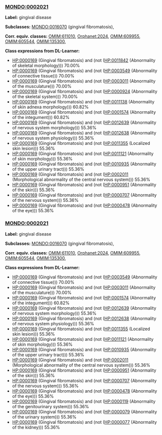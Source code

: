 
### [MONDO:0002021](http://purl.obolibrary.org/obo/MONDO_0002021)
**Label:** gingival disease

**Subclasses:** [MONDO:0016070](http://purl.obolibrary.org/obo/MONDO_0016070) (gingival fibromatosis), 

**Corr. equiv. classes:** [OMIM:611010](http://purl.obolibrary.org/obo/OMIM_611010), [Orphanet:2024](http://www.orpha.net/ORDO/Orphanet_2024), [OMIM:609955](http://purl.obolibrary.org/obo/OMIM_609955), [OMIM:605544](http://purl.obolibrary.org/obo/OMIM_605544), [OMIM:135300](http://purl.obolibrary.org/obo/OMIM_135300), 

**Class expressions from DL-Learner:**

- [HP:0000169](http://purl.obolibrary.org/obo/HP_0000169) (Gingival fibromatosis) and (not ([HP:0011842](http://purl.obolibrary.org/obo/HP_0011842) (Abnormality of skeletal morphology))) 70.00%
- [HP:0000169](http://purl.obolibrary.org/obo/HP_0000169) (Gingival fibromatosis) and (not ([HP:0003549](http://purl.obolibrary.org/obo/HP_0003549) (Abnormality of connective tissue))) 70.00%
- [HP:0000169](http://purl.obolibrary.org/obo/HP_0000169) (Gingival fibromatosis) and (not ([HP:0003011](http://purl.obolibrary.org/obo/HP_0003011) (Abnormality of the musculature))) 70.00%
- [HP:0000169](http://purl.obolibrary.org/obo/HP_0000169) (Gingival fibromatosis) and (not ([HP:0000924](http://purl.obolibrary.org/obo/HP_0000924) (Abnormality of the skeletal system))) 70.00%
- [HP:0000169](http://purl.obolibrary.org/obo/HP_0000169) (Gingival fibromatosis) and (not ([HP:0011138](http://purl.obolibrary.org/obo/HP_0011138) (Abnormality of skin adnexa morphology))) 60.82%
- [HP:0000169](http://purl.obolibrary.org/obo/HP_0000169) (Gingival fibromatosis) and (not ([HP:0001574](http://purl.obolibrary.org/obo/HP_0001574) (Abnormality of the integument))) 60.82%
- [HP:0000169](http://purl.obolibrary.org/obo/HP_0000169) (Gingival fibromatosis) and (not ([HP:0012639](http://purl.obolibrary.org/obo/HP_0012639) (Abnormality of nervous system morphology))) 55.36%
- [HP:0000169](http://purl.obolibrary.org/obo/HP_0000169) (Gingival fibromatosis) and (not ([HP:0012638](http://purl.obolibrary.org/obo/HP_0012638) (Abnormality of nervous system physiology))) 55.36%
- [HP:0000169](http://purl.obolibrary.org/obo/HP_0000169) (Gingival fibromatosis) and (not ([HP:0011355](http://purl.obolibrary.org/obo/HP_0011355) (Localized skin lesion))) 55.36%
- [HP:0000169](http://purl.obolibrary.org/obo/HP_0000169) (Gingival fibromatosis) and (not ([HP:0011121](http://purl.obolibrary.org/obo/HP_0011121) (Abnormality of skin morphology))) 55.36%
- [HP:0000169](http://purl.obolibrary.org/obo/HP_0000169) (Gingival fibromatosis) and (not ([HP:0010935](http://purl.obolibrary.org/obo/HP_0010935) (Abnormality of the upper urinary tract))) 55.36%
- [HP:0000169](http://purl.obolibrary.org/obo/HP_0000169) (Gingival fibromatosis) and (not ([HP:0002011](http://purl.obolibrary.org/obo/HP_0002011) (Morphological abnormality of the central nervous system))) 55.36%
- [HP:0000169](http://purl.obolibrary.org/obo/HP_0000169) (Gingival fibromatosis) and (not ([HP:0000951](http://purl.obolibrary.org/obo/HP_0000951) (Abnormality of the skin))) 55.36%
- [HP:0000169](http://purl.obolibrary.org/obo/HP_0000169) (Gingival fibromatosis) and (not ([HP:0000707](http://purl.obolibrary.org/obo/HP_0000707) (Abnormality of the nervous system))) 55.36%
- [HP:0000169](http://purl.obolibrary.org/obo/HP_0000169) (Gingival fibromatosis) and (not ([HP:0000478](http://purl.obolibrary.org/obo/HP_0000478) (Abnormality of the eye))) 55.36%



### [MONDO:0002021](http://purl.obolibrary.org/obo/MONDO_0002021)
**Label:** gingival disease

**Subclasses:** [MONDO:0016070](http://purl.obolibrary.org/obo/MONDO_0016070) (gingival fibromatosis), 

**Corr. equiv. classes:** [OMIM:611010](http://purl.obolibrary.org/obo/OMIM_611010), [Orphanet:2024](http://www.orpha.net/ORDO/Orphanet_2024), [OMIM:609955](http://purl.obolibrary.org/obo/OMIM_609955), [OMIM:605544](http://purl.obolibrary.org/obo/OMIM_605544), [OMIM:135300](http://purl.obolibrary.org/obo/OMIM_135300), 

**Class expressions from DL-Learner:**

- [HP:0000169](http://purl.obolibrary.org/obo/HP_0000169) (Gingival fibromatosis) and (not ([HP:0003549](http://purl.obolibrary.org/obo/HP_0003549) (Abnormality of connective tissue))) 70.00%
- [HP:0000169](http://purl.obolibrary.org/obo/HP_0000169) (Gingival fibromatosis) and (not ([HP:0003011](http://purl.obolibrary.org/obo/HP_0003011) (Abnormality of the musculature))) 70.00%
- [HP:0000169](http://purl.obolibrary.org/obo/HP_0000169) (Gingival fibromatosis) and (not ([HP:0001574](http://purl.obolibrary.org/obo/HP_0001574) (Abnormality of the integument))) 60.82%
- [HP:0000169](http://purl.obolibrary.org/obo/HP_0000169) (Gingival fibromatosis) and (not ([HP:0012639](http://purl.obolibrary.org/obo/HP_0012639) (Abnormality of nervous system morphology))) 55.36%
- [HP:0000169](http://purl.obolibrary.org/obo/HP_0000169) (Gingival fibromatosis) and (not ([HP:0012638](http://purl.obolibrary.org/obo/HP_0012638) (Abnormality of nervous system physiology))) 55.36%
- [HP:0000169](http://purl.obolibrary.org/obo/HP_0000169) (Gingival fibromatosis) and (not ([HP:0011355](http://purl.obolibrary.org/obo/HP_0011355) (Localized skin lesion))) 55.36%
- [HP:0000169](http://purl.obolibrary.org/obo/HP_0000169) (Gingival fibromatosis) and (not ([HP:0011121](http://purl.obolibrary.org/obo/HP_0011121) (Abnormality of skin morphology))) 55.36%
- [HP:0000169](http://purl.obolibrary.org/obo/HP_0000169) (Gingival fibromatosis) and (not ([HP:0010935](http://purl.obolibrary.org/obo/HP_0010935) (Abnormality of the upper urinary tract))) 55.36%
- [HP:0000169](http://purl.obolibrary.org/obo/HP_0000169) (Gingival fibromatosis) and (not ([HP:0002011](http://purl.obolibrary.org/obo/HP_0002011) (Morphological abnormality of the central nervous system))) 55.36%
- [HP:0000169](http://purl.obolibrary.org/obo/HP_0000169) (Gingival fibromatosis) and (not ([HP:0000951](http://purl.obolibrary.org/obo/HP_0000951) (Abnormality of the skin))) 55.36%
- [HP:0000169](http://purl.obolibrary.org/obo/HP_0000169) (Gingival fibromatosis) and (not ([HP:0000707](http://purl.obolibrary.org/obo/HP_0000707) (Abnormality of the nervous system))) 55.36%
- [HP:0000169](http://purl.obolibrary.org/obo/HP_0000169) (Gingival fibromatosis) and (not ([HP:0000478](http://purl.obolibrary.org/obo/HP_0000478) (Abnormality of the eye))) 55.36%
- [HP:0000169](http://purl.obolibrary.org/obo/HP_0000169) (Gingival fibromatosis) and (not ([HP:0000119](http://purl.obolibrary.org/obo/HP_0000119) (Abnormality of the genitourinary system))) 55.36%
- [HP:0000169](http://purl.obolibrary.org/obo/HP_0000169) (Gingival fibromatosis) and (not ([HP:0000079](http://purl.obolibrary.org/obo/HP_0000079) (Abnormality of the urinary system))) 55.36%
- [HP:0000169](http://purl.obolibrary.org/obo/HP_0000169) (Gingival fibromatosis) and (not ([HP:0000077](http://purl.obolibrary.org/obo/HP_0000077) (Abnormality of the kidney))) 55.36%


